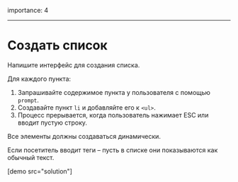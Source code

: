 importance: 4

---

# Создать список

Напишите интерфейс для создания списка.

Для каждого пункта:

1. Запрашивайте содержимое пункта у пользователя с помощью  `prompt`.
2. Создавайте пункт `li` и добавляйте его к `<ul>`.
3. Процесс прерывается, когда пользователь нажимает ESC или вводит пустую строку.

Все элементы должны создаваться динамически.

Если посетитель вводит теги – пусть в списке они показываются как обычный текст.

[demo src="solution"]
